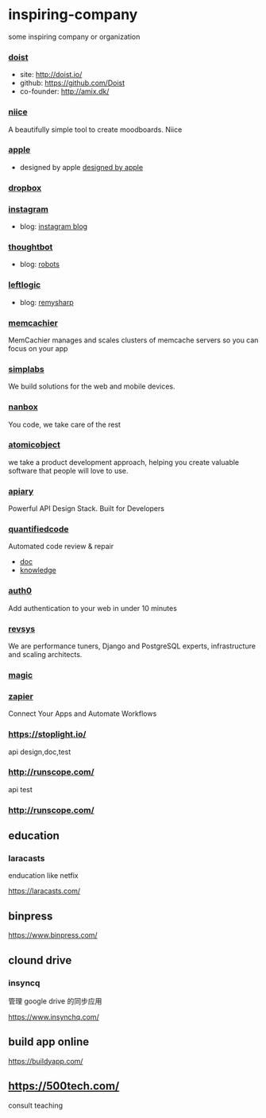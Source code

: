 # inspiring-company
some inspiring company or organization

### [doist](http://doist.io/)

- site: http://doist.io/
- github: https://github.com/Doist
- co-founder: http://amix.dk/

### [niice](https://niice.co/)

A beautifully simple tool to create moodboards. Niice  

### [apple](http://www.apple.com)  

- designed by apple [designed by apple](https://www.youtube.com/watch?v=xpmfTNjpF8U)  

### [dropbox](https://www.dropbox.com/)  

### [instagram](http://instagram.com)  

- blog: [instagram blog](http://blog.instagram.com)

### [thoughtbot](https://thoughtbot.com/)

- blog: [robots](https://robots.thoughtbot.com/)

### [leftlogic](http://leftlogic.com/)

- blog: [remysharp](https://remysharp.com)

### [memcachier](https://www.memcachier.com/)

MemCachier manages and scales clusters of memcache servers so you can focus on your app

### [simplabs](http://simplabs.com/)

We build solutions for the web and mobile devices. 

### [nanbox](https://nanobox.io/)

You code, we take care of the rest

### [atomicobject](https://atomicobject.com/)

we take a product development approach, helping you create valuable software that people will love to use.

### [apiary](https://apiary.io/)

Powerful API Design Stack. Built for Developers

### [quantifiedcode](https://www.quantifiedcode.com/)

Automated code review & repair

- [doc](http://docs.quantifiedcode.com/python-code-patterns/index.html)
- [knowledge](https://www.quantifiedcode.com/knowledge-base/)

### [auth0](https://auth0.com)

Add authentication to your web in under 10 minutes

### [revsys](http://www.revsys.com/)

We are perfor­mance tuners,
Django and PostgreSQL experts,
infrastructure and scaling architects.

### [magic](http://magic.io/)

### [zapier](https://zapier.com/)

Connect Your Apps and Automate Workflows

### https://stoplight.io/

api design,doc,test

### http://runscope.com/

api test

### http://runscope.com/

## education

### laracasts

enducation like netfix 

https://laracasts.com/

## binpress

https://www.binpress.com/

## clound drive 

### insyncq

管理 google drive 的同步应用

https://www.insynchq.com/

## build app online

https://buildyapp.com/

## https://500tech.com/

consult teaching
